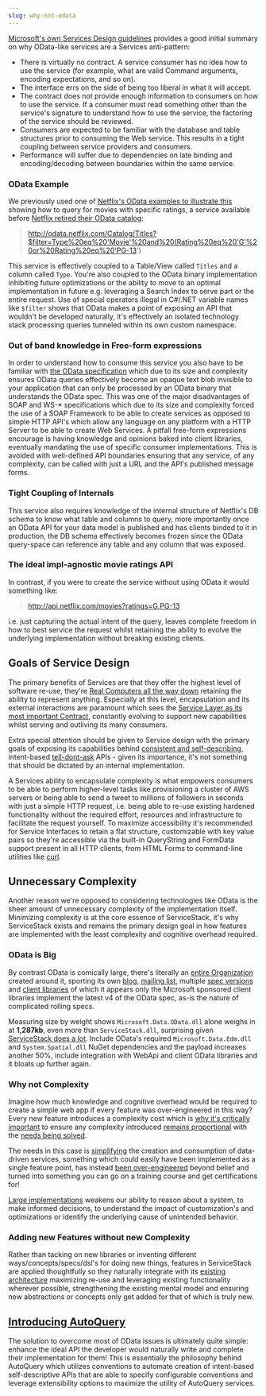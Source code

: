 ```yaml
---
slug: why-not-odata
---
```

[Microsoft's own Services Design guidelines](http://msdn.microsoft.com/en-us/library/ms954638.aspx) provides a good initial summary on why OData-like services are a Services anti-pattern:

 - There is virtually no contract. A service consumer has no idea how to use the service (for example, what are valid Command arguments, encoding expectations, and so on).
 - The interface errs on the side of being too liberal in what it will accept. 
 - The contract does not provide enough information to consumers on how to use the service. If a consumer must read something other than the service's signature to understand how to use the service, the factoring of the service should be reviewed.
 - Consumers are expected to be familiar with the database and table structures prior to consuming the Web service. This results in a tight coupling between service providers and consumers.
 - Performance will suffer due to dependencies on late binding and encoding/decoding between boundaries within the same service.

### OData Example

We previously used one of [Netflix's OData examples to illustrate this](http://stackoverflow.com/a/9579090/85785) showing how to query for movies with specific ratings, a service available before [Netflix retired their OData catalog](http://developer.netflix.com/blog/read/Changes_to_the_Public_API_Program):

 > http://odata.netflix.com/Catalog/Titles?$filter=Type%20eq%20'Movie'%20and%20(Rating%20eq%20'G'%20or%20Rating%20eq%20'PG-13')

This service is effectively coupled to a Table/View called `Titles` and a column called `Type`. You're also coupled to the OData binary implementation inhibiting future optimizations or the ability to move to an optimal implementation in future e.g. leveraging a Search Index to serve part or the entire request. Use of special operators illegal in C#/.NET variable names like `$filter` shows that OData makes a point of exposing an API that wouldn't be developed naturally, it's effectively an isolated technology stack processing queries tunneled within its own custom namespace.

### Out of band knowledge in Free-form expressions

In order to understand how to consume this service you also have to be familiar with [the OData specification](http://www.odata.org/documentation/odata-version-4-0/) which due to its size and complexity ensures OData queries effectively become an opaque text blob invisible to your application that can only be processed by an OData binary that understands the OData spec. This was one of the major disadvantages of SOAP and WS-* specifications which due to its size and complexity forced the use of a SOAP Framework to be able to create services as opposed to simple HTTP API's which allow any language on any platform with a HTTP Server to be able to create Web Services. A pitfall free-form expressions encourage is having knowledge and opinions baked into client libraries, eventually mandating the use of specific consumer implementations. This is avoided with well-defined API boundaries ensuring that any service, of any complexity, can be called with just a URL and the API's published message forms.

### Tight Coupling of Internals

This service also requires knowledge of the internal structure of Netflix's DB schema to know what table and columns to query, more importantly once an OData API for your data model is published and has clients binded to it in production, the DB schema effectively becomes frozen since the OData query-space can reference any table and any column that was exposed.

### The ideal impl-agnostic movie ratings API

In contrast, if you were to create the service without using OData it would something like:

> http://api.netflix.com/movies?ratings=G,PG-13

i.e. just capturing the actual intent of the query, leaves complete freedom in how to best service the request whilst retaining the ability to evolve the underlying implementation without breaking existing clients.

## Goals of Service Design

The primary benefits of Services are that they offer the highest level of software re-use, they're [Real Computers all the way down](http://mythz.servicestack.net/#messaging) retaining the ability to represent anything. Especially at this level, encapsulation and its external interactions are paramount which sees the [Service Layer as its most important Contract](http://stackoverflow.com/a/15369736/85785), constantly evolving to support new capabilities whilst serving and outliving its many consumers. 

Extra special attention should be given to Service design with the primary goals of exposing its capabilities behind [consistent and self-describing](http://stackoverflow.com/a/15941229/85785), intent-based [tell-dont-ask](http://pragprog.com/articles/tell-dont-ask) APIs - given its importance, it's not something that should be dictated by an internal implementation. 

A Services ability to encapsulate complexity is what empowers consumers to be able to perform higher-level tasks like provisioning a cluster of AWS servers or being able to send a tweet to millions of followers in seconds with just a simple HTTP request, i.e. being able to re-use existing hardened functionality without the required effort, resources and infrastructure to facilitate the request yourself. To maximize accessibility it's recommended for Service Interfaces to retain a flat structure, customizable with key value pairs so they're accessible via the built-in QueryString and FormData support present in all HTTP clients, from HTML Forms to command-line utilities like [curl](http://curl.haxx.se/).

## Unnecessary Complexity

Another reason we're opposed to considering technologies like OData is the sheer amount of unnecessary complexity of the implementation itself. Minimizing complexity is at the core essence of ServiceStack, it's why ServiceStack exists and remains the primary design goal in how features are implemented with the least complexity and cognitive overhead required.

### OData is Big

By contrast OData is comically large, there's literally an [entire Organization](http://www.odata.org/) created around it, sporting its own [blog](http://www.odata.org/blog/), [mailing list](http://www.odata.org/join-the-odata-discussion/), multiple [spec versions](http://www.odata.org/documentation/odata-version-4-0/) and [client libraries](http://www.odata.org/documentation/odata-version-4-0/) of which it appears only the Microsoft sponsored client libraries implement the latest v4 of the OData spec, as-is the nature of complicated rolling specs. 

Measuring size by weight shows `Microsoft.Data.OData.dll` alone weighs in at **1,287kb**, even more than `ServiceStack.dll`, surprising given [ServiceStack does a lot](https://servicestack.net/features). Include OData's required `Microsoft.Data.Edm.dll` and `System.Spatial.dll` NuGet dependencies and the payload increases another 50%, include integration with WebApi and client OData libraries and it bloats up further again.

### Why not Complexity

Imagine how much knowledge and cognitive overhead would be required to create a simple web app if every feature was over-engineered in this way? Every new feature introduces a complexity cost which is [why it's critically important](http://mythz.servicestack.net/#engineering) to ensure any complexity introduced [remains proportional](https://gist.github.com/cookrn/4015437) with the [needs being solved](http://worrydream.com/ABriefRantOnTheFutureOfInteractionDesign/). 

The needs in this case is [simplifying](http://www.infoq.com/presentations/Simple-Made-Easy) the creation and consumption of data-driven services, something which could easily have been implemented as a single feature point, has instead [been over-engineered](http://www.tele-task.de/player/embed/5819/0/?iframe) beyond belief and turned into something you can go on a training course and get certifications for! 

[Large implementations](http://steve-yegge.blogspot.com/2007/12/codes-worst-enemy.html) weakens our ability to reason about a system, to make informed decisions, to understand the impact of customization's and optimizations or identify the underlying cause of unintended behavior.

### Adding new Features without new Complexity

Rather than tacking on new libraries or inventing different ways/concepts/specs/dsl's for doing new things, features in ServiceStack are applied thoughtfully so they naturally integrate with its [existing architecture](https://github.com/ServiceStack/ServiceStack/wiki/Architecture-overview) maximizing re-use and leveraging existing functionality wherever possible, strengthening the existing mental model and ensuring new abstractions or concepts only get added for that of which is truly new.

## [Introducing AutoQuery](https://github.com/ServiceStack/ServiceStack/wiki/Auto-Query#introducing-autoquery)

The solution to overcome most of OData issues is ultimately quite simple: enhance the ideal API the developer would naturally write and complete their implementation for them! This is essentially the philosophy behind AutoQuery which utilizes conventions to automate creation of intent-based self-descriptive APIs that are able to specify configurable conventions and leverage extensibility options to maximize the utility of AutoQuery services.
